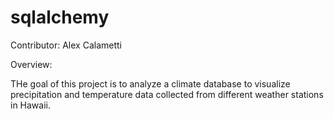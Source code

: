 # sqlalchemy

Contributor: Alex Calametti 

Overview: 

THe goal of this project is to analyze a climate database to visualize precipitation and temperature data collected from different weather stations in Hawaii. 
